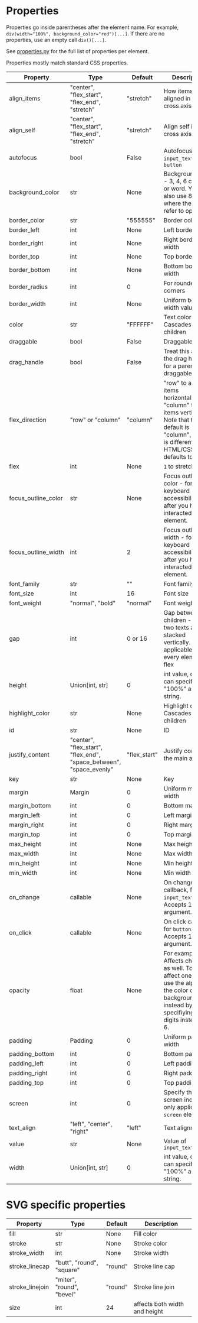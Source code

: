 # Properties

Properties go inside parentheses after the element name. For example, `div(width="100%", background_color="red")[...]`. If there are no properties, use an empty call `div()[...]`.

See [properties.py](../src/properties.py) for the full list of properties per element.

Properties mostly match standard CSS properties.

| Property | Type | Default | Description |
| -- | -- | -- | -- |
| align_items | "center", "flex_start", "flex_end", "stretch" | "stretch" | How items are aligned in the cross axis |
| align_self | "center", "flex_start", "flex_end", "stretch" | "stretch" | Align self in the cross axis |
| autofocus | bool | False | Autofocus for `input_text` or `button` |
| background_color | str | None | Background color - 3, 4, 6 char hex or word. You can also use 8 chars where the last 2 refer to opacity. |
| border_color | str | "555555" | Border color |
| border_left | int | None | Left border width |
| border_right | int | None | Right border width |
| border_top | int | None | Top border width |
| border_bottom | int | None | Bottom border width |
| border_radius | int | 0 | For rounded corners |
| border_width | int | None | Uniform border width value |
| color | str | "FFFFFF" | Text color - Cascades to children |
| draggable | bool | False | Draggable for `div` |
| drag_handle | bool | False | Treat this area as the drag handle for a parent draggable |
| flex_direction | "row" or "column" | "column" | "row" to align items horizontally, "column" to align items vertically. Note that the default is "column", which is different than HTML/CSS which defaults to "row". |
| flex | int | None | `1` to stretch fully. |
| focus_outline_color | str | None | Focus outline color - for keyboard accessibility and after you have interacted with an element. |
| focus_outline_width | int | 2 | Focus outline width - for keyboard accessibility and after you have interacted with an element. |
| font_family | str | "" | Font family |
| font_size | int | 16 | Font size |
| font_weight | "normal", "bold" | "normal" | Font weight |
| gap | int | 0 or 16 | Gap between children - `16` if two texts are stacked vertically. Always applicable since every element is flex |
| height | Union[int, str] | 0 | int value, or you can specify "100%" as a string. |
| highlight_color | str | None | Highlight color - Cascades to children |
| id | str | None | ID |
| justify_content | "center", "flex_start", "flex_end", "space_between", "space_evenly" | "flex_start" | Justify content in the main axis |
| key | str | None | Key |
| margin | Margin | 0 | Uniform margin width |
| margin_bottom | int | 0 | Bottom margin |
| margin_left | int | 0 | Left margin |
| margin_right | int | 0 | Right margin |
| margin_top | int | 0 | Top margin |
| max_height | int | None | Max height |
| max_width | int | None | Max width |
| min_height | int | None | Min height |
| min_width | int | None | Min width |
| on_change | callable | None | On change callback, for `input_text`. Accepts 1 event argument. |
| on_click | callable | None | On click callback, for `button`. Accepts 1 event argument. |
| opacity | float | None | For example `0.7`. Affects children as well. To only affect one node, use the alpha on the color or background_color instead by specifiying 8 digits instead of 6. |
| padding | Padding | 0 | Uniform padding width |
| padding_bottom | int | 0 | Bottom padding |
| padding_left | int | 0 | Left padding |
| padding_right | int | 0 | Right padding |
| padding_top | int | 0 | Top padding |
| screen | int | 0 | Specify the screen index, only applicable to `screen` element |
| text_align | "left", "center", "right" | "left" | Text alignment |
| value | str | None | Value of `input_text` |
| width | Union[int, str] | 0 | int value, or you can specify "100%" as a string. |

# SVG specific properties
| Property | Type | Default | Description |
| -- | -- | -- | -- |
| fill | str | None | Fill color |
| stroke | str | None | Stroke color |
| stroke_width | int | None | Stroke width |
| stroke_linecap | "butt", "round", "square" | "round" | Stroke line cap |
| stroke_linejoin | "miter", "round", "bevel" | "round" | Stroke line join |
| size | int | 24 | affects both width and height |